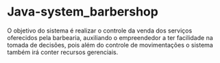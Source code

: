 # Java-system_barbershop
O objetivo do sistema é realizar o controle da venda dos serviços oferecidos pela barbearia, auxiliando o empreendedor a ter facilidade na tomada de decisões, pois além do controle de movimentações o sistema também irá conter recursos gerenciais.
